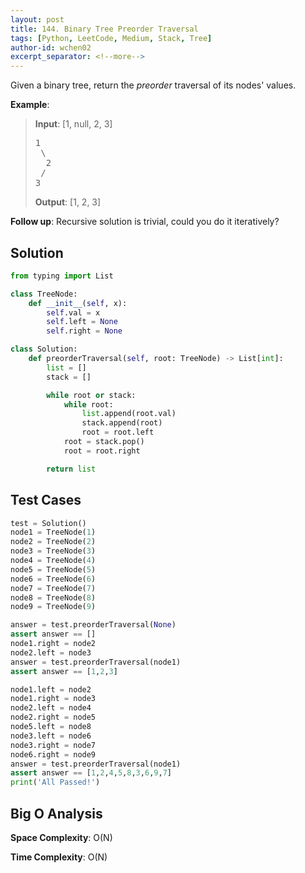 ```yaml
---
layout: post
title: 144. Binary Tree Preorder Traversal
tags: [Python, LeetCode, Medium, Stack, Tree]
author-id: wchen02
excerpt_separator: <!--more-->
---
```


Given a binary tree, return the *preorder* traversal of its nodes' values.
<!--more-->

**Example**:
> **Input**:
> [1, null, 2, 3]
> <pre>
> 1
>  \
>   2
>  /
> 3
> </pre>
>
> **Output**:
> [1, 2, 3]

**Follow up**: Recursive solution is trivial, could you do it iteratively?

## Solution

```python
from typing import List

class TreeNode:
    def __init__(self, x):
        self.val = x
        self.left = None
        self.right = None

class Solution:
    def preorderTraversal(self, root: TreeNode) -> List[int]:
        list = []
        stack = []

        while root or stack:
            while root:
                list.append(root.val)
                stack.append(root)
                root = root.left
            root = stack.pop()
            root = root.right

        return list
```

## Test Cases

```python
test = Solution()
node1 = TreeNode(1)
node2 = TreeNode(2)
node3 = TreeNode(3)
node4 = TreeNode(4)
node5 = TreeNode(5)
node6 = TreeNode(6)
node7 = TreeNode(7)
node8 = TreeNode(8)
node9 = TreeNode(9)

answer = test.preorderTraversal(None)
assert answer == []
node1.right = node2
node2.left = node3
answer = test.preorderTraversal(node1)
assert answer == [1,2,3]

node1.left = node2
node1.right = node3
node2.left = node4
node2.right = node5
node5.left = node8
node3.left = node6
node3.right = node7
node6.right = node9
answer = test.preorderTraversal(node1)
assert answer == [1,2,4,5,8,3,6,9,7]
print('All Passed!')
```

## Big O Analysis

**Space Complexity**: O(N)

**Time Complexity**: O(N)
